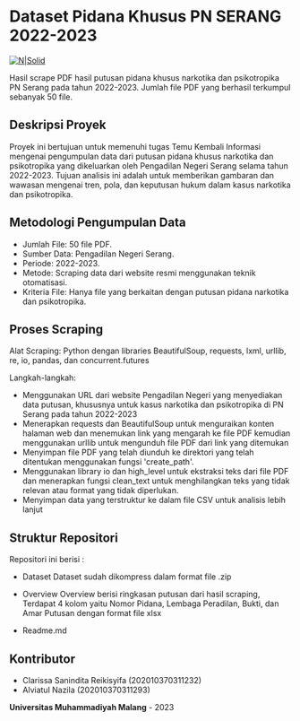 # Dataset Pidana Khusus PN SERANG 2022-2023

[![N|Solid](https://i.ibb.co/yV97wyP/logo.png)](https://nodesource.com/products/nsolid)

Hasil scrape PDF hasil putusan pidana khusus narkotika dan psikotropika PN Serang pada tahun 2022-2023. Jumlah file PDF yang berhasil terkumpul sebanyak 50 file.

## Deskripsi Proyek
Proyek ini bertujuan untuk memenuhi tugas Temu Kembali Informasi mengenai pengumpulan data dari putusan pidana khusus narkotika dan psikotropika yang dikeluarkan oleh Pengadilan Negeri Serang selama tahun 2022-2023. Tujuan analisis ini adalah untuk memberikan gambaran dan wawasan mengenai tren, pola, dan keputusan hukum dalam kasus narkotika dan psikotropika.

## Metodologi Pengumpulan Data
- Jumlah File: 50 file PDF.
- Sumber Data: Pengadilan Negeri Serang.
- Periode: 2022-2023.
- Metode: Scraping data dari website resmi menggunakan teknik otomatisasi.
- Kriteria File: Hanya file yang berkaitan dengan putusan pidana narkotika dan psikotropika.

## Proses Scraping
Alat Scraping: Python dengan libraries BeautifulSoup, requests, lxml, urllib, re, io, pandas, dan concurrent.futures
>
Langkah-langkah:
- Menggunakan URL dari website Pengadilan Negeri yang menyediakan data putusan, khususnya untuk kasus narkotika dan psikotropika di PN Serang pada tahun 2022-2023
- Menerapkan requests dan BeautifulSoup untuk menguraikan konten halaman web dan menemukan link yang mengarah ke file PDF kemudian menggunakan urllib untuk mengunduh file PDF dari link yang ditemukan
- Menyimpan file PDF yang telah diunduh ke direktori yang telah ditentukan menggunakan fungsi 'create_path'.
- Menggunakan library io dan high_level untuk ekstraksi teks dari file PDF dan menerapkan fungsi clean_text untuk menghilangkan teks yang tidak relevan atau format yang tidak diperlukan.
- Menyimpan data yang terstruktur ke dalam file CSV untuk analisis lebih lanjut

## Struktur Repositori
Repositori ini berisi :
- Dataset
Dataset sudah dikompress dalam format file .zip
- Overview
Overview berisi ringkasan putusan dari hasil scraping, Terdapat 4 kolom yaitu Nomor Pidana, Lembaga Peradilan, Bukti, dan Amar Putusan dengan format file xlsx


- Readme.md

## Kontributor
- Clarissa Sanindita Reikisyifa (202010370311232)
- Alviatul Nazila (202010370311293)

**Universitas Muhammadiyah Malang** - 2023
